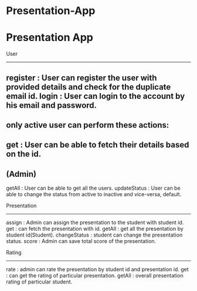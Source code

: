 # Presentation-App
Presentation App
================
User
*********
register : User can register the user with provided details and check for the duplicate email id.
login : User can login to the account by his email and password.
-------------------------------------------
only active user can perform these actions:
-------------------------------------------
get : User can be able to fetch their details based on the id.
-------------------------------------------
(Admin)
-------------------------------------------
getAll : User can be able to get all the users.
updateStatus : User can be able to change the status from active to inactive and vice-versa, default.


Presentation
**************
assign : Admin can assign the presentation to the student with student id.
get : can fetch the presentation with id.
getAll : get all the presentation by student id(Student).
changeStatus : student can change the presentation status.
score : Admin can save total score of the presentation.

Rating
************
rate : admin can rate the presentation by student id and presentation id.
get : can get the rating of particular presentation.
getAll : overall presentation rating of particular student.
